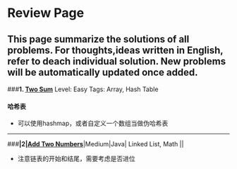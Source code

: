 # Review Page

This page summarize the solutions of all problems. For thoughts,ideas written in English, refer to deach individual solution. 
New problems will be automatically updated once added.
--------------------------------------------
###**1. [Two Sum](https://github.com/lanrengufeng/LeetCodeEx/blob/master/src/leetcode/TwoSum.java)**      Level: Easy      Tags: Array, Hash Table
      

#### 哈希表
- 可以使用hashmap，或者自定义一个数组当做伪哈希表



---
###**|2|[Add Two Numbers](https://github.com/lanrengufeng/LeetCodeEx/blob/master/src/leetcode/AddTwoNumbers.java)**|Medium|Java| Linked List, Math ||
- 注意链表的开始和结尾，需要考虑是否进位
